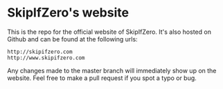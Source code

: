 # SkipIfZero's website
This is the repo for the official website of SkipIfZero. It's also hosted on Github and can be found at the following urls:

	http://skipifzero.com
	http://www.skipifzero.com
	
Any changes made to the master branch will immediately show up on the website. Feel free to make a pull request if you spot a typo or bug.
